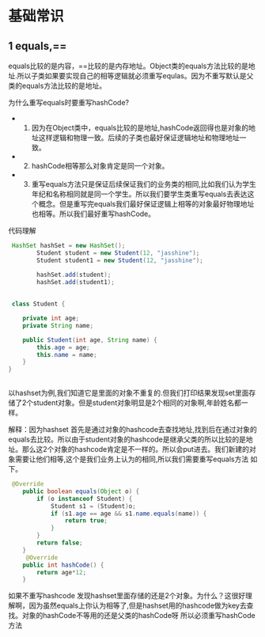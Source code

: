 # 基础常识
## 1 equals,==
equals比较的是内容，==比较的是内存地址。Object类的equals方法比较的是地址.所以子类如果要实现自己的相等逻辑就必须重写equlas。因为不重写默认是父类的equals方法比较的是地址。

为什么重写equals时要重写hashCode?

+ 1. 因为在Object类中，equals比较的是地址,hashCode返回得也是对象的地址这样逻辑和物理一致。后续的子类也最好保证逻辑地址和物理地址一致。
+ 2. hashCode相等那么对象肯定是同一个对象。
+ 3. 重写equals方法只是保证后续保证我们的业务类的相同,比如我们认为学生年纪和名称相同就是同一个学生。所以我们要学生类重写equals去表达这个概念。但是重写完equals我们最好保证逻辑上相等的对象最好物理地址也相等。所以我们最好重写hashCode。

	
代码理解

```java
 HashSet hashSet = new HashSet();
        Student student = new Student(12, "jasshine");
        Student student1 = new Student(12, "jasshine");

        hashSet.add(student);
        hashSet.add(student1);
       
       
 class Student {

    private int age;
    private String name;

    public Student(int age, String name) {
        this.age = age;
        this.name = name;
    }
}
        
```
以hashset为例,我们知道它是里面的对象不重复的.但我们打印结果发现set里面存储了2个student对象。但是student对象明显是2个相同的对象啊,年龄姓名都一样。

解释：因为hashset 首先是通过对象的hashcode去查找地址,找到后在通过对象的equals去比较。所以由于student对象的hashcode是继承父类的所以比较的是地址。那么这2个对象的hashcode肯定是不一样的。所以会put进去。我们新建的对象需要让他们相等,这个是我们业务上认为的相同,所以我们需要重写equals方法
如下。

```java
 @Override
    public boolean equals(Object o) {
        if (o instanceof Student) {
            Student s1 = (Student)o;
            if (s1.age == age && s1.name.equals(name)) {
                return true;
            }
        }
        return false;
    }
     @Override
    public int hashCode() {
        return age*12;
    }
```
如果不重写hashcode 发现hashset里面存储的还是2个对象。为什么？这很好理解啊，因为虽然equals上你认为相等了,但是hashset用的hashcode做为key去查找。对象的hashCode不等用的还是父类的hashCode呀
所以必须重写hashCode方法




